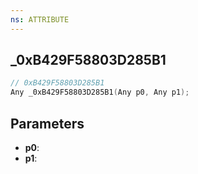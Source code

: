 ```yaml
---
ns: ATTRIBUTE
---
```

## _0xB429F58803D285B1

```c
// 0xB429F58803D285B1
Any _0xB429F58803D285B1(Any p0, Any p1);
```

## Parameters
* **p0**:
* **p1**:
